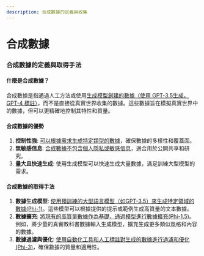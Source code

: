 ```yaml
---
description: 合成數據的定義與收集
---
```


# 合成數據

### 合成數據的定義與取得手法

#### 什麼是合成數據？

合成數據是指通過人工方法或使用[生成模型創建的數據（使用 GPT-3.5生成，GPT-4 標註）](../phi-xi-lie/phi-1.md#id-2.-xun-lian-xi-jie-ji-gao-pin-zhi-shu-ju-de-zhong-yao-xing)，而不是直接從真實世界收集的數據。這些數據旨在模擬真實世界中的數據，但可以更精確地控制其特性和質量。

#### 合成數據的優勢

1. **控制性強**: [可以根據需求生成特定類型的數據](shi-yong-da-xing-wen-zi-yu-yan-mo-xing-sheng-cheng-he-cheng-shu-ju.md#shao-yang-ben-he-cheng-shu-ju-sheng-cheng)，確保數據的多樣性和覆蓋面。
2. **無敏感信息**: [合成數據不包含個人隱私或敏感信息](yu-yan-mo-xing-he-cheng-zi-liao-de-zui-jia-shi-jian-he-jing-yan-jiao-xun.md#gai-jin-sheng-cheng-mo-xing)，適合用於公開共享和研究。
3. **量大且快速生成**: 使用生成模型可以快速生成大量數據，滿足訓練大型模型的需求。

#### 合成數據的取得手法

1. **數據生成模型**: [使用預訓練的大型語言模型（如GPT-3.5）來生成特定領域的數據(Phi-1)](../phi-xi-lie/phi-1.md#id-2.-xun-lian-xi-jie-ji-gao-pin-zhi-shu-ju-de-zhong-yao-xing)。這些模型可以根據提供的提示或範例生成高質量的文本數據。
2. **數據擴充**: [將現有的高質量數據作為基礎，通過模型進行數據擴充(Phi-1.5)](../phi-xi-lie/phi-1.5.md#jia-gou)。例如，將少量的真實教科書數據輸入生成模型，擴充生成更多類似風格和內容的數據。
3. **數據過濾與優化**: [使用自動化工具和人工標註對生成的數據進行過濾和優化(Phi-3)](../phi-xi-lie/phi-3-phi-3-vision.md#id-1.-hua-shi-dai-de-xing-neng-yu-xiao-xing-hua)，確保數據的質量和適用性。
